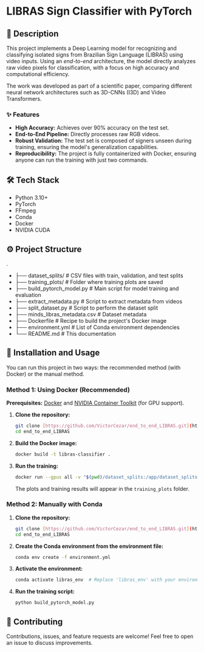 # LIBRAS Sign Classifier with PyTorch

## 📖 Description

This project implements a Deep Learning model for recognizing and classifying isolated signs from Brazilian Sign Language (LIBRAS) using video inputs. Using an *end-to-end* architecture, the model directly analyzes raw video pixels for classification, with a focus on high accuracy and computational efficiency.

The work was developed as part of a scientific paper, comparing different neural network architectures such as 3D-CNNs (I3D) and Video Transformers.

### ✨ Features

* **High Accuracy:** Achieves over 90% accuracy on the test set.
* **End-to-End Pipeline:** Directly processes raw RGB videos.
* **Robust Validation:** The test set is composed of signers unseen during training, ensuring the model's generalization capabilities.
* **Reproducibility:** The project is fully containerized with Docker, ensuring anyone can run the training with just two commands.

## 🛠️ Tech Stack

* Python 3.10+
* PyTorch
* FFmpeg
* Conda
* Docker
* NVIDIA CUDA

## ⚙️ Project Structure

.
* ├── dataset_splits/     # CSV files with train, validation, and test splits
* ├── training_plots/       # Folder where training plots are saved
* ├── build_pytorch_model.py # Main script for model training and evaluation
* ├── extract_metadata.py    # Script to extract metadata from videos
* ├── split_dataset.py       # Script to perform the dataset split
* ├── minds_libras_metadata.csv # Dataset metadata
* ├── Dockerfile             # Recipe to build the project's Docker image
* ├── environment.yml        # List of Conda environment dependencies
* └── README.md              # This documentation


## 🚀 Installation and Usage

You can run this project in two ways: the recommended method (with Docker) or the manual method.

### Method 1: Using Docker (Recommended)

**Prerequisites:** [Docker](https://www.docker.com/get-started) and [NVIDIA Container Toolkit](https://docs.nvidia.com/datacenter/cloud-native/container-toolkit/latest/install-guide.html) (for GPU support).

1.  **Clone the repository:**
    ```bash
    git clone [https://github.com/VictorCezar/end_to_end_LIBRAS.git](https://github.com/VictorCezar/end_to_end_LIBRAS.git)
    cd end_to_end_LIBRAS
    ```

2.  **Build the Docker image:**
    ```bash
    docker build -t libras-classifier .
    ```

3.  **Run the training:**
    ```bash
    docker run --gpus all -v "$(pwd)/dataset_splits:/app/dataset_splits" -v "$(pwd)/training_plots:/app/training_plots" libras-classifier
    ```
    The plots and training results will appear in the `training_plots` folder.

### Method 2: Manually with Conda

1.  **Clone the repository:**
    ```bash
    git clone [https://github.com/VictorCezar/end_to_end_LIBRAS.git](https://github.com/VictorCezar/end_to_end_LIBRAS.git)
    cd end_to_end_LIBRAS
    ```

2.  **Create the Conda environment from the environment file:**
    ```bash
    conda env create -f environment.yml
    ```

3.  **Activate the environment:**
    ```bash
    conda activate libras_env  # Replace 'libras_env' with your environment's name
    ```

4.  **Run the training script:**
    ```bash
    python build_pytorch_model.py
    ```

## 🤝 Contributing

Contributions, issues, and feature requests are welcome! Feel free to open an issue to discuss improvements.